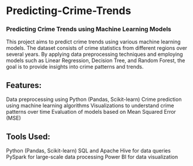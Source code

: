 # Predicting-Crime-Trends
### Predicting Crime Trends using Machine Learning Models
This project aims to predict crime trends using various machine learning models. The dataset consists of crime statistics from different regions over several years. By applying data preprocessing techniques and employing models such as Linear Regression, Decision Tree, and Random Forest, the goal is to provide insights into crime patterns and trends.

## Features:
Data preprocessing using Python (Pandas, Scikit-learn)
Crime prediction using machine learning algorithms
Visualizations to understand crime patterns over time
Evaluation of models based on Mean Squared Error (MSE)
## Tools Used:
Python (Pandas, Scikit-learn)
SQL and Apache Hive for data queries
PySpark for large-scale data processing
Power BI for data visualization
